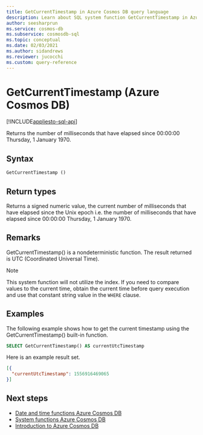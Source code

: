 ```yaml
---
title: GetCurrentTimestamp in Azure Cosmos DB query language
description: Learn about SQL system function GetCurrentTimestamp in Azure Cosmos DB.
author: seesharprun
ms.service: cosmos-db
ms.subservice: cosmosdb-sql
ms.topic: conceptual
ms.date: 02/03/2021
ms.author: sidandrews
ms.reviewer: jucocchi
ms.custom: query-reference
---
```

# GetCurrentTimestamp (Azure Cosmos DB)
[!INCLUDE[appliesto-sql-api](../includes/appliesto-sql-api.md)]

 Returns the number of milliseconds that have elapsed since 00:00:00 Thursday, 1 January 1970.
  
## Syntax
  
```sql
GetCurrentTimestamp ()  
```  
  
## Return types
  
Returns a signed numeric value, the current number of milliseconds that have elapsed since the Unix epoch i.e. the number of milliseconds that have elapsed since 00:00:00 Thursday, 1 January 1970.

## Remarks

GetCurrentTimestamp() is a nondeterministic function. The result returned is UTC (Coordinated Universal Time).

> [!NOTE]
> This system function will not utilize the index. If you need to compare values to the current time, obtain the current time before query execution and use that constant string value in the `WHERE` clause.

## Examples
  
  The following example shows how to get the current timestamp using the GetCurrentTimestamp() built-in function.
  
```sql
SELECT GetCurrentTimestamp() AS currentUtcTimestamp
```  
  
 Here is an example result set.
  
```json
[{
  "currentUtcTimestamp": 1556916469065
}]  
```

## Next steps

- [Date and time functions Azure Cosmos DB](sql-query-date-time-functions.md)
- [System functions Azure Cosmos DB](sql-query-system-functions.md)
- [Introduction to Azure Cosmos DB](../introduction.md)
